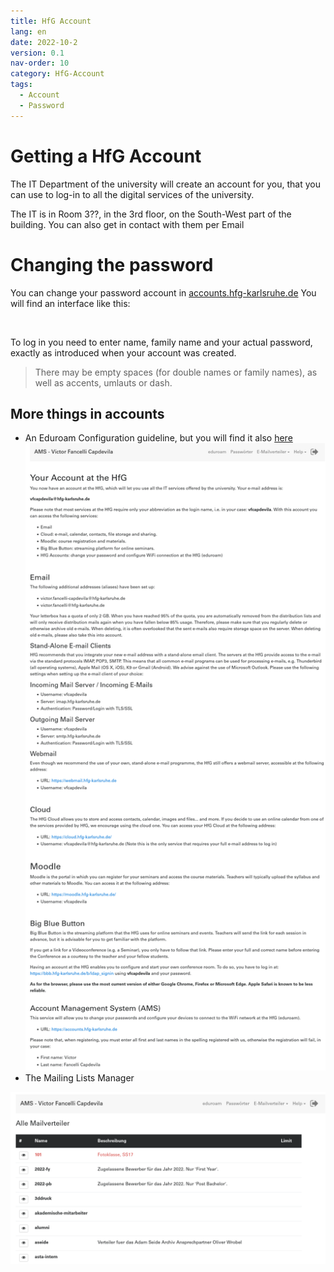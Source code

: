 ```yaml
---
title: HfG Account
lang: en
date: 2022-10-2
version: 0.1
nav-order: 10
category: HfG-Account
tags:
  - Account
  - Password
---
```


# Getting a HfG Account

The IT Department of the university will create an account for you, that you can use to log-in to all the digital services of the university.

The IT is in Room 3??, in the 3rd floor, on the South-West part of the building. You can also get in contact with them per Email

# Changing the password

You can change your password account in [accounts.hfg-karlsruhe.de](accounts.hfg-karlsruhe.de)
You will find an interface like this:

![]()

To log in you need to enter name, family name and your actual password, exactly as introduced when your account was created.

> There may be empty spaces (for double names or family names), as well as accents, umlauts or dash.

## More things in accounts

- An Eduroam Configuration guideline, but you will find it also [here](/eduroam.html)
![](../assets/img/docs/ams-help.png)
- The Mailing Lists Manager

![](../assets/img/docs/ams-email-lists.png)
